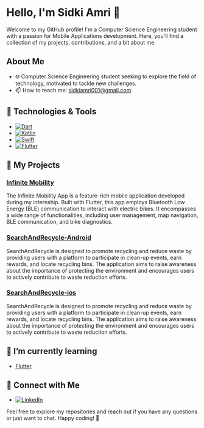 # Hello, I'm Sidki Amri 👋

Welcome to my GitHub profile! I'm a Computer Science Engineering student with a passion for Mobile Applications development. Here, you'll find a collection of my projects, contributions, and a bit about me.

## About Me

- 🌐 Computer Science Engineering student seeking to explore the field of technology, motivated to tackle new challenges.
- 📫 How to reach me: [sidkiamri001@gmail.com](mailto:sidkiamri001@gmail.com)

## 🔧 Technologies & Tools

- [![Dart](https://img.shields.io/badge/-Dart-333333?style=flat&logo=dart)](https://example.com)
- [![Kotlin](https://img.shields.io/badge/-Kotlin-333333?style=flat&logo=kotlin)](https://example.com)
- [![Swift](https://img.shields.io/badge/-Swift-333333?style=flat&logo=swift)](https://example.com)
- [![Flutter](https://img.shields.io/badge/-Flutter-333333?style=flat&logo=flutter)](https://example.com)

## 🚀 My Projects

### [Infinite Mobility]([https://github.com/sidkiamri/InfiniteMobilityApp-flutter])

The Infinite Mobility App is a feature-rich mobile application developed during my internship. Built with Flutter, this app employs Bluetooth Low Energy (BLE) communication to interact with electric bikes. It encompasses a wide range of functionalities, including user management, map navigation, BLE communication, and bike diagnostics.

### [SearchAndRecycle-Android]([https://github.com/sidkiamri/SearchAndRecycle-Android])

SearchAndRecycle is designed to promote recycling and reduce waste by providing users with a platform to participate in clean-up events, earn rewards, and locate recycling bins. The application aims to raise awareness about the importance of protecting the environment and encourages users to actively contribute to waste reduction efforts.

### [SearchAndRecycle-ios]([https://github.com/sidkiamri/SearchAndRecycle-ios])

SearchAndRecycle is designed to promote recycling and reduce waste by providing users with a platform to participate in clean-up events, earn rewards, and locate recycling bins. The application aims to raise awareness about the importance of protecting the environment and encourages users to actively contribute to waste reduction efforts.


## 🌱 I’m currently learning

- [Flutter](https://example.com)

## 🤝 Connect with Me

- [![LinkedIn](https://img.shields.io/badge/LinkedIn-Profile-blue)](https://www.linkedin.com/in/sidki-amri/)

Feel free to explore my repositories and reach out if you have any questions or just want to chat. Happy coding! 🚀

<!--
**sidkiamri/sidkiamri** is a ✨ _special_ ✨ repository because its `README.md` (this file) appears on your GitHub profile.

Here are some ideas to get you started:

- 🔭 I’m currently working on ...
- 🌱 I’m currently learning ...
- 👯 I’m looking to collaborate on ...
- 🤔 I’m looking for help with ...
- 💬 Ask me about ...
- 📫 How to reach me: ...
- 😄 Pronouns: ...
- ⚡ Fun fact: ...
-->
